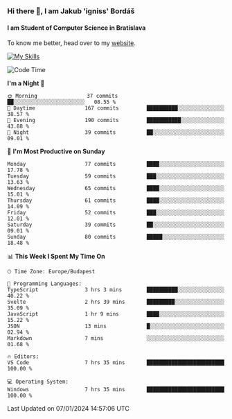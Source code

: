 ### Hi there 👋, I am Jakub 'igniss' Bordáš

#### I am Student of Computer Science in Bratislava
To know me better, head over to my [website](https://bordas.sk).

[![My Skills](https://skillicons.dev/icons?i=js,html,css,figma,svelte,java,kotlin,python,postgresql,typescript,nest,nodejs)](https://bordas.sk)


<!--START_SECTION:waka-->
![Code Time](http://img.shields.io/badge/Code%20Time-1%2C331%20hrs%2035%20mins-blue)

**I'm a Night 🦉** 

```text
🌞 Morning                37 commits          ██░░░░░░░░░░░░░░░░░░░░░░░   08.55 % 
🌆 Daytime                167 commits         ██████████░░░░░░░░░░░░░░░   38.57 % 
🌃 Evening                190 commits         ███████████░░░░░░░░░░░░░░   43.88 % 
🌙 Night                  39 commits          ██░░░░░░░░░░░░░░░░░░░░░░░   09.01 % 
```
📅 **I'm Most Productive on Sunday** 

```text
Monday                   77 commits          ████░░░░░░░░░░░░░░░░░░░░░   17.78 % 
Tuesday                  59 commits          ███░░░░░░░░░░░░░░░░░░░░░░   13.63 % 
Wednesday                65 commits          ████░░░░░░░░░░░░░░░░░░░░░   15.01 % 
Thursday                 61 commits          ████░░░░░░░░░░░░░░░░░░░░░   14.09 % 
Friday                   52 commits          ███░░░░░░░░░░░░░░░░░░░░░░   12.01 % 
Saturday                 39 commits          ██░░░░░░░░░░░░░░░░░░░░░░░   09.01 % 
Sunday                   80 commits          █████░░░░░░░░░░░░░░░░░░░░   18.48 % 
```


📊 **This Week I Spent My Time On** 

```text
🕑︎ Time Zone: Europe/Budapest

💬 Programming Languages: 
TypeScript               3 hrs 3 mins        ██████████░░░░░░░░░░░░░░░   40.22 % 
Svelte                   2 hrs 39 mins       █████████░░░░░░░░░░░░░░░░   35.09 % 
JavaScript               1 hr 9 mins         ████░░░░░░░░░░░░░░░░░░░░░   15.22 % 
JSON                     13 mins             █░░░░░░░░░░░░░░░░░░░░░░░░   02.94 % 
Markdown                 7 mins              ░░░░░░░░░░░░░░░░░░░░░░░░░   01.68 % 

🔥 Editors: 
VS Code                  7 hrs 35 mins       █████████████████████████   100.00 % 

💻 Operating System: 
Windows                  7 hrs 35 mins       █████████████████████████   100.00 % 
```


 Last Updated on 07/01/2024 14:57:06 UTC
<!--END_SECTION:waka-->
